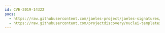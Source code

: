 ```yaml
---
id: CVE-2019-14322
pocs:
  - https://raw.githubusercontent.com/jaeles-project/jaeles-signatures/master/cves/pallets-werkzeug-path-traversal-cve-2019-14322.yaml
  - https://raw.githubusercontent.com/projectdiscovery/nuclei-templates/master/cves/2019/CVE-2019-14322.yaml
---
```

